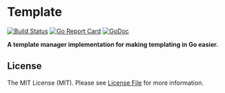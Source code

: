 # Template

[![Build Status](https://img.shields.io/travis/goph/template.svg?style=flat-square)](https://travis-ci.org/goph/template)
[![Go Report Card](https://goreportcard.com/badge/github.com/goph/template?style=flat-square)](https://goreportcard.com/report/github.com/goph/template)
[![GoDoc](http://img.shields.io/badge/godoc-reference-5272B4.svg?style=flat-square)](https://godoc.org/github.com/goph/template)

**A template manager implementation for making templating in Go easier.**


## License

The MIT License (MIT). Please see [License File](LICENSE) for more information.
